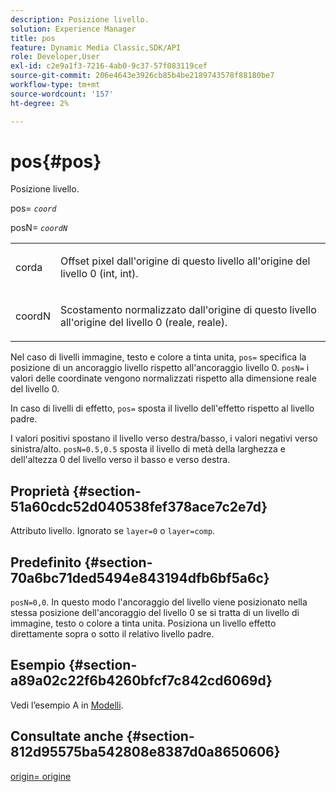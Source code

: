 ```yaml
---
description: Posizione livello.
solution: Experience Manager
title: pos
feature: Dynamic Media Classic,SDK/API
role: Developer,User
exl-id: c2e9a1f3-7216-4ab0-9c37-57f083119cef
source-git-commit: 206e4643e3926cb85b4be2189743578f88180be7
workflow-type: tm+mt
source-wordcount: '157'
ht-degree: 2%

---
```


# pos{#pos}

Posizione livello.

pos= *`coord`*

posN= *`coordN`*

<table id="simpletable_754F76EE00BF4129B07502647FF172B7"> 
 <tr class="strow"> 
  <td class="stentry"> <p><span class="varname"> corda</span> </p> </td> 
  <td class="stentry"> <p>Offset pixel dall'origine di questo livello all'origine del livello 0 (int, int). </p></td> 
 </tr> 
 <tr class="strow"> 
  <td class="stentry"> <p><span class="varname"> coordN</span> </p></td> 
  <td class="stentry"> <p>Scostamento normalizzato dall'origine di questo livello all'origine del livello 0 (reale, reale). </p></td> 
 </tr> 
</table>

Nel caso di livelli immagine, testo e colore a tinta unita, `pos=` specifica la posizione di un ancoraggio livello rispetto all&#39;ancoraggio livello 0. `posN=` i valori delle coordinate vengono normalizzati rispetto alla dimensione reale del livello 0.

In caso di livelli di effetto, `pos=` sposta il livello dell&#39;effetto rispetto al livello padre.

I valori positivi spostano il livello verso destra/basso, i valori negativi verso sinistra/alto. `posN=0.5,0.5` sposta il livello di metà della larghezza e dell&#39;altezza 0 del livello verso il basso e verso destra.

## Proprietà {#section-51a60cdc52d040538fef378ace7c2e7d}

Attributo livello. Ignorato se `layer=0` o `layer=comp`.

## Predefinito {#section-70a6bc71ded5494e843194dfb6bf5a6c}

`posN=0,0`. In questo modo l&#39;ancoraggio del livello viene posizionato nella stessa posizione dell&#39;ancoraggio del livello 0 se si tratta di un livello di immagine, testo o colore a tinta unita. Posiziona un livello effetto direttamente sopra o sotto il relativo livello padre.

## Esempio {#section-a89a02c22f6b4260bfcf7c842cd6069d}

Vedi l’esempio A in [Modelli](../../../../../is-api/http-ref/image-serving-api-ref/c-http-protocol-reference/c-templates/c-templates.md#concept-3cd2d2adae0e41b2979b9640244d4d3e).

## Consultate anche {#section-812d95575ba542808e8387d0a8650606}

[origin= origine](../../../../../is-api/http-ref/image-serving-api-ref/c-http-protocol-reference/c-command-reference/r-origin.md#reference-e11c7ac06e2240cc884c3fec98f05138)
